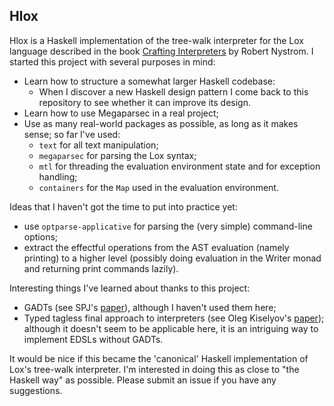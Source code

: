 ## Hlox

Hlox is a Haskell implementation of the tree-walk interpreter for the Lox language described in the book [Crafting Interpreters](https://craftinginterpreters.com) by Robert Nystrom. I started this project with several purposes in mind:
- Learn how to structure a somewhat larger Haskell codebase:
    - When I discover a new Haskell design pattern I come back to this repository to see whether it can improve its design.
- Learn how to use Megaparsec in a real project;
- Use as many real-world packages as possible, as long as it makes sense; so far I've used:
    - `text` for all text manipulation;
    - `megaparsec` for parsing the Lox syntax;
    - `mtl` for threading the evaluation environment state and for exception handling;
    - `containers` for the `Map` used in the evaluation environment.

Ideas that I haven't got the time to put into practice yet:
- use `optparse-applicative` for parsing the (very simple) command-line options;
- extract the effectful operations from the AST evaluation (namely printing) to a higher level (possibly doing evaluation in the Writer monad and returning print commands lazily).

Interesting things I've learned about thanks to this project:
- GADTs (see SPJ's [paper](https://www.microsoft.com/en-us/research/wp-content/uploads/2016/02/gadt-pldi.pdf)), although I haven't used them here;
- Typed tagless final approach to interpreters (see Oleg Kiselyov's [paper](https://www.okmij.org/ftp/tagless-final/course/lecture.pdf)); although it doesn't seem to be applicable here, it is an intriguing way to implement EDSLs without GADTs.

It would be nice if this became the 'canonical' Haskell implementation of Lox's tree-walk interpreter. I'm interested in doing this as close to "the Haskell way" as possible. Please submit an issue if you have any suggestions.
